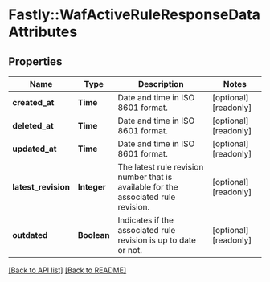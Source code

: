 # Fastly::WafActiveRuleResponseDataAttributes

## Properties

| Name | Type | Description | Notes |
| ---- | ---- | ----------- | ----- |
| **created_at** | **Time** | Date and time in ISO 8601 format. | [optional][readonly] |
| **deleted_at** | **Time** | Date and time in ISO 8601 format. | [optional][readonly] |
| **updated_at** | **Time** | Date and time in ISO 8601 format. | [optional][readonly] |
| **latest_revision** | **Integer** | The latest rule revision number that is available for the associated rule revision. | [optional][readonly] |
| **outdated** | **Boolean** | Indicates if the associated rule revision is up to date or not. | [optional][readonly] |

[[Back to API list]](../../README.md#endpoints) [[Back to README]](../../README.md)

